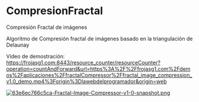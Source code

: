 # CompresionFractal
Compresión Fractal de imágenes

Algoritmo de Compresión fractal de imágenes basado en la triangulación de Delaunay

Vídeo de demostración:
https://frojasg1.com:8443/resource_counter/resourceCounter?operation=countAndForward&url=https%3A%2F%2Ffrojasg1.com%2Fdemos%2Faplicaciones%2FfractalCompressor%2Ffractal_image_compression_v1.0_demo.mp4%3Forigin%3Dlawebdelprogramador&origin=web


[![63e6ec766c5ca-Fractal-Image-Compressor-v1-0-snapshot.png](https://i.postimg.cc/D0r5vyqG/63e6ec766c5ca-Fractal-Image-Compressor-v1-0-snapshot.png)](https://postimg.cc/CnKbJ0rM)
